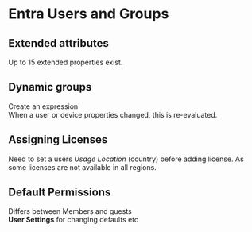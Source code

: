 # Entra Users and Groups 

## Extended attributes 
Up to 15 extended properties exist. 

## Dynamic groups 
Create an expression  
When a user or device properties changed, this is re-evaluated. 

## Assigning Licenses 
Need to set a users *Usage Location* (country) before adding license. As some licenses are not available in all regions. 

## Default Permissions 
Differs between Members and guests  
**User Settings** for changing defaults etc 
